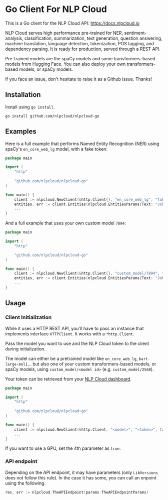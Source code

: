 # Go Client For NLP Cloud

This is a Go client for the NLP Cloud API: https://docs.nlpcloud.io

NLP Cloud serves high performance pre-trained for NER, sentiment-analysis, classification, summarization, text generation, question answering, machine translation, language detection, tokenization, POS tagging, and dependency parsing. It is ready for production, served through a REST API.

Pre-trained models are the spaCy models and some transformers-based models from Hugging Face. You can also deploy your own transformers-based models, or spaCy models.

If you face an issue, don't hesitate to raise it as a Github issue. Thanks!

## Installation

Install using `go install`.

```shell
go install github.com/nlpcloud/nlpcloud-go
```

## Examples

Here is a full example that performs Named Entity Recognition (NER) using spaCy's `en_core_web_lg` model, with a fake token:

```go
package main

import (
    "http"
    
    "github.com/nlpcloud/nlpcloud-go"
)

func main() {
    client := nlpcloud.NewClient(&http.Client{}, "en_core_web_lg", "fake-token", false)
    entities, err := client.Entities(nlpcloud.EntitiesParams{Text: "John Doe is a Go Developer at Google"})
    ...
}
```

And a full example that uses your own custom model `7894`:

```go
package main

import (
    "http"

    "github.com/nlpcloud/nlpcloud-go"
)

func main() {
    client := nlpcloud.NewClient(&http.Client{}, "custom_model/7894", "fake-token", false)
    entities, err := client.Entities(nlpcloud.EntitiesParams{Text: "John Doe is a Go Developer at Google"})
    ...
}
```

## Usage

### Client Initialization

While it uses a HTTP REST API, you'll have to pass an instance that implements interface `HTTPClient`.
It works with a `*http.Client`.

Pass the model you want to use and the NLP Cloud token to the client during initialization.

The model can either be a pretrained model like `en_core_web_lg`, `bart-large-mnli`... but also one of your custom transformers-based models, or spaCy models, using `custom_model/<model id>` (e.g. `custom_model/2568`).

Your token can be retrieved from your [NLP Cloud dashboard](https://nlpcloud.io/home/token).

```go
package main

import (
    "http"
    
    "github.com/nlpcloud/nlpcloud-go"
)

func main() {
    client := nlpcloud.NewClient(&http.Client, "<model>", "<token>", false)
    ...
}
```

If you want to use a GPU, set the 4th parameter as `true`.

### API endpoint

Depending on the API endpoint, it may have parameters (only `LibVersions` does not follow this rule).
In the case it has some, you can call an enpoint using the following.

```go
res, err := nlpcloud.TheAPIEndpoint(params TheAPIEndpointParams)
```
